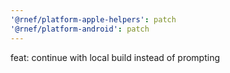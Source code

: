 ```yaml
---
'@rnef/platform-apple-helpers': patch
'@rnef/platform-android': patch
---
```


feat: continue with local build instead of prompting
